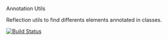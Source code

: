 Annotation Utils

Reflection utils to find differents elements annotated in classes.

[![Build Status](https://travis-ci.org/pcollaog/annotation-utils.png?branch=develop)](https://travis-ci.org/pcollaog/annotation-utils)